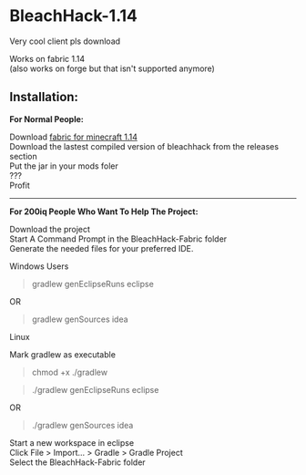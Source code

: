 # BleachHack-1.14
Very cool client pls download  

Works on fabric 1.14  
(also works on forge but that isn't supported anymore)

## Installation:
**For Normal People:**

Download [fabric for minecraft 1.14](https://fabricmc.net/use/)  
Download the lastest compiled version of bleachhack from the releases section  
Put the jar in your mods foler  
???  
Profit

--------------

**For 200iq People Who Want To Help The Project:**

Download the project  
Start A Command Prompt in the BleachHack-Fabric folder  
Generate the needed files for your preferred IDE.

Windows Users

> gradlew genEclipseRuns eclipse

OR

> gradlew genSources idea

Linux

Mark gradlew as executable
> chmod +x ./gradlew

> ./gradlew genEclipseRuns eclipse

OR

> ./gradlew genSources idea

Start a new workspace in eclipse  
Click File > Import... > Gradle > Gradle Project  
Select the BleachHack-Fabric folder  
